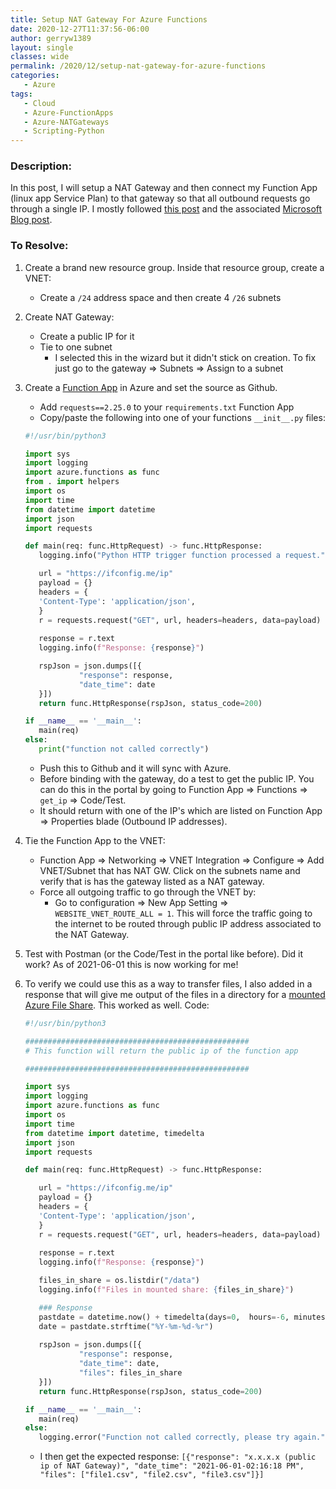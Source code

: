 ```yaml
---
title: Setup NAT Gateway For Azure Functions
date: 2020-12-27T11:37:56-06:00
author: gerryw1389
layout: single
classes: wide
permalink: /2020/12/setup-nat-gateway-for-azure-functions
categories:
   - Azure
tags:
   - Cloud
   - Azure-FunctionApps
   - Azure-NATGateways
   - Scripting-Python
---
```

<!--more-->

### Description:

In this post, I will setup a NAT Gateway and then connect my Function App (linux app Service Plan) to that gateway so that all outbound requests go through a single IP. I mostly followed [this post](https://notetoself.tech/2020/11/21/azure-functions-with-a-static-outbound-ip-address/) and the associated [Microsoft Blog post](https://azure.github.io/AppService/2020/11/15/web-app-nat-gateway.html).

### To Resolve:

1. Create a brand new resource group. Inside that resource group, create a VNET:
   - Create a `/24` address space and then create 4 `/26` subnets

2. Create NAT Gateway:
   - Create a public IP for it
   - Tie to one subnet
     - I selected this in the wizard but it didn't stick on creation. To fix just go to the gateway => Subnets => Assign to a subnet

3. Create a [Function App](https://automationadmin.com/2021/01/function-app-source-control-pt-2/) in Azure and set the source as Github.

   - Add `requests==2.25.0` to your `requirements.txt` Function App
   - Copy/paste the following into one of your functions `__init__.py` files:

   ```python
   #!/usr/bin/python3

   import sys
   import logging
   import azure.functions as func
   from . import helpers
   import os
   import time
   from datetime import datetime
   import json
   import requests

   def main(req: func.HttpRequest) -> func.HttpResponse:
      logging.info("Python HTTP trigger function processed a request.")

      url = "https://ifconfig.me/ip"
      payload = {}
      headers = {
      'Content-Type': 'application/json',
      }
      r = requests.request("GET", url, headers=headers, data=payload)
      
      response = r.text
      logging.info(f"Response: {response}")

      rspJson = json.dumps([{ 
               "response": response,
               "date_time": date 
      }])
      return func.HttpResponse(rspJson, status_code=200)

   if __name__ == '__main__':
      main(req)
   else:
      print("function not called correctly")
   ```

   - Push this to Github and it will sync with Azure.
   - Before binding with the gateway, do a test to get the public IP. You can do this in the portal by going to Function App => Functions => `get_ip` => Code/Test.
   - It should return with one of the IP's which are listed on Function App => Properties blade (Outbound IP addresses).

4. Tie the Function App to the VNET:
   - Function App => Networking => VNET Integration => Configure => Add VNET/Subnet that has NAT GW. Click on the subnets name and verify that is has the gateway listed as a NAT gateway.
   - Force all outgoing traffic to go through the VNET by:
     - Go to configuration => New App Setting => `WEBSITE_VNET_ROUTE_ALL = 1`. This will force the traffic going to the internet to be routed through public IP address associated to the NAT Gateway.

5. Test with Postman (or the Code/Test in the portal like before). Did it work? As of 2021-06-01 this is now working for me!

6. To verify we could use this as a way to transfer files, I also added in a response that will give me output of the files in a directory for a [mounted Azure File Share](https://automationadmin.com/2021/01/azure-functions-mounting-storage/). This worked as well. Code:

   ```python
   #!/usr/bin/python3

   ##################################################
   # This function will return the public ip of the function app

   ##################################################

   import sys
   import logging
   import azure.functions as func
   import os
   import time
   from datetime import datetime, timedelta
   import json
   import requests

   def main(req: func.HttpRequest) -> func.HttpResponse:

      url = "https://ifconfig.me/ip"
      payload = {}
      headers = {
      'Content-Type': 'application/json',
      }
      r = requests.request("GET", url, headers=headers, data=payload)
         
      response = r.text
      logging.info(f"Response: {response}")

      files_in_share = os.listdir("/data")
      logging.info(f"Files in mounted share: {files_in_share}")

      ### Response
      pastdate = datetime.now() + timedelta(days=0,  hours=-6, minutes=0)
      date = pastdate.strftime("%Y-%m-%d-%r")
      
      rspJson = json.dumps([{ 
               "response": response,
               "date_time": date,
               "files": files_in_share
      }])
      return func.HttpResponse(rspJson, status_code=200)

   if __name__ == '__main__':
      main(req)
   else:
      logging.error("Function not called correctly, please try again.")
   ```

   - I then get the expected response: `[{"response": "x.x.x.x (public ip of NAT Gateway)", "date_time": "2021-06-01-02:16:18 PM", "files": ["file1.csv", "file2.csv", "file3.csv"]}]`
